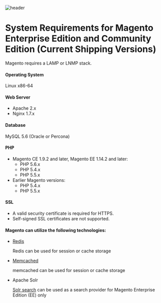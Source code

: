 ![header](https://devdocs.magento.com/common/images/m1x/m1xheader.png)

System Requirements for Magento Enterprise Edition and Community Edition (Current Shipping Versions)
====================================================================================================

Magento requires a LAMP or LNMP stack.

#### Operating System

Linux x86-64

#### Web Server

*   Apache 2.x
*   Nginx 1.7.x

#### Database

MySQL 5.6 (Oracle or Percona)

#### PHP

*   Magento CE 1.9.2 and later, Magento EE 1.14.2 and later:
    *   PHP 5.6.x
    *   PHP 5.4.x
    *   PHP 5.5.x
*   Earlier Magento versions:
    *   PHP 5.4.x
    *   PHP 5.5.x

#### SSL

*   A valid security certificate is required for HTTPS.
*   Self-signed SSL certificates are not supported.

#### Magento can utilize the following technologies:

*   [Redis](/guides/m1x/ce18-ee113/using_redis.html)
    
    Redis can be used for session or cache storage
    
*   [Memcached](/guides/v2.2/config-guide/memcache/memcache.html)
    
    memcached can be used for session or cache storage
    
*   Apache Solr
    
    [Solr search](http://merch.docs.magento.com/ee/user_guide/search_seo/search-configuration-solr.html) can be used as a search provider for Magento Enterprise Edition (EE) only
